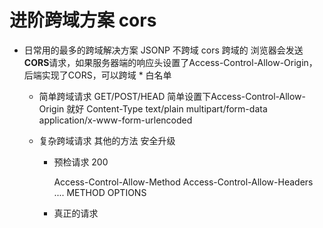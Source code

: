 # 进阶跨域方案 cors

- 日常用的最多的跨域解决方案
  JSONP 不跨域
  cors 跨域的
  浏览器会发送**CORS**请求，如果服务器端的响应头设置了Access-Control-Allow-Origin，
  后端实现了CORS，可以跨域
  *
  白名单
  - 简单跨域请求
    GET/POST/HEAD 简单设置下Access-Control-Allow-Origin 就好
    Content-Type text/plain multipart/form-data
    application/x-www-form-urlencoded

  - 复杂跨域请求
    其他的方法 安全升级
    - 预检请求
      200

      Access-Control-Allow-Method
      Access-Control-Allow-Headers
      ....
      METHOD OPTIONS
    - 真正的请求

